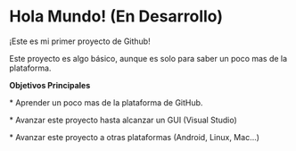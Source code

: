 # Hola Mundo! (En Desarrollo)
<p> ¡Este es mi primer proyecto de Github!
<p> 
<p> Este proyecto es algo básico, aunque es solo para saber un poco mas de la plataforma.
<p> 
<p><b> Objetivos Principales </b>
<p>
<p> * Aprender un poco mas de la plataforma de GitHub.
<p> * Avanzar este proyecto hasta alcanzar un GUI (Visual Studio)
<p> * Avanzar este proyecto a otras plataformas (Android, Linux, Mac...)
